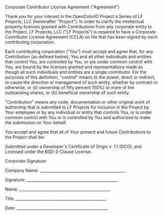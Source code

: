 Corporate Contributor License Agreement ("Agreement")

Thank you for your interest in the OpenColorIO Project a Series of LF
Projects, LLC (hereinafter "Project"). In order to clarify the
intellectual property licenses granted with Contributions from any
corporate entity to the Project, LF Projects, LLC ("LF Projects") is
required to have a Corporate Contributor License Agreement (CCLA) on
file that has been signed by each contributing corporation.

Each contributing corporation ("You") must accept and agree that, for
any Contribution (as defined below), You and all other individuals and
entities that control You, are controlled by You, or are under common
control with You, are bound by the licenses granted and
representations made as though all such individuals and entities are a
single contributor. For the purposes of this definition, "control"
means (i) the power, direct or indirect, to cause the direction or
management of such entity, whether by contract or otherwise, or (ii)
ownership of fifty percent (50%) or more of the outstanding shares, or
(iii) beneficial ownership of such entity.

"Contribution" means any code, documentation or other original work of
authorship that is submitted to LF Projects for inclusion in the
Project by Your employee or by any individual or entity that controls
You, or is under common control with You or is controlled by You and
authorized to make the submission on Your behalf.

You accept and agree that all of Your present and future Contributions
to the Project shall be:

Submitted under a Developer's Certificate of Origin v. 1.1 (DCO); and
Licensed under the BSD-3-Clause License.


Corporate Signature:


Company Name: ____________________________________________


Signature: _______________________________________________


Name: _______________________________________________


Title _______________________________________________


Date: _______________________________________________
